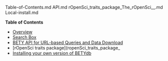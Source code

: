 Table-of-Contents.md
API.md
rOpenSci_traits_package_The_rOpenSci__.md
Local-install.md

**Table of Contents**

* [Overview](introduction.md)
 * [Search Box](advanced_search)
* [BETY API for URL-based Queries and Data Download](API.md)
* [rOpenSci traits package](ropenSci_traits_package_
* [Installing your own version of BETYdb](Local-install.md)


  